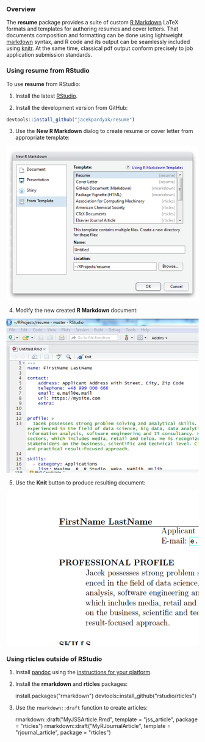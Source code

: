 ### Overview

The **resume** package provides a suite of custom [R Markdown](http://rmarkdown.rstudio.com) LaTeX formats and templates for authoring resumes and cover letters. 
That documents composition and formatting can be done using lightweight [markdown](http://rmarkdown.rstudio.com/authoring_basics.html) syntax, and R code and its output can be seamlessly included using [knitr](http://yihui.name/knitr/). At the same time, classical pdf output conform precisely to job application submission standards. 

### Using resume from RStudio

To use **resume** from RStudio:

1) Install the latest [RStudio](http://www.rstudio.com/products/rstudio/download/).

2) Install the development version from GitHub:

```r
devtools::install_github("jacekpardyak/resume")
```    

3) Use the **New R Markdown** dialog to create resume or cover letter from appropriate template:

 ![New R Markdown](Capture1.PNG)

4) Modify the new created **R Markdown** document:

 ![Modify R Markdown](Capture2.PNG)

5) Use the **Knit** button to produce resulting document:

 ![PDF from R Markdown](Capture3.PNG)

### Using rticles outside of RStudio

1) Install [pandoc](http://johnmacfarlane.net/pandoc/) using the [instructions for your platform](https://github.com/rstudio/rmarkdown/blob/master/PANDOC.md).

2) Install the **rmarkdown** and **rticles** packages:

    
    install.packages("rmarkdown")
    devtools::install_github("rstudio/rticles")
    
    
3) Use the `rmarkdown::draft` function to create articles:

    
    rmarkdown::draft("MyJSSArticle.Rmd", template = "jss_article", package = "rticles")
    rmarkdown::draft("MyRJournalArticle", template = "rjournal_article", package = "rticles")
    

